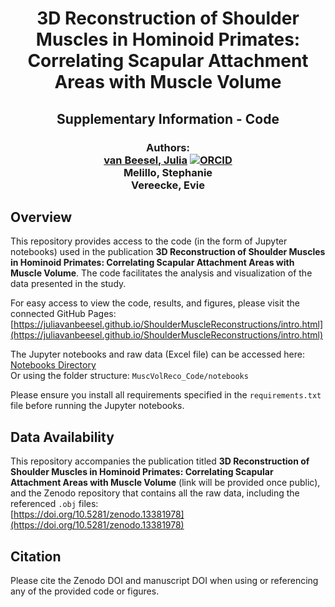 <h1 style="text-align: center;">
3D Reconstruction of Shoulder Muscles in Hominoid Primates: Correlating Scapular Attachment Areas with Muscle Volume
</h1>

<h2 style="text-align: center;">
Supplementary Information - Code
</h2>

<h3 style="text-align: center;">
<strong>Authors:</strong><br>
    <strong><a href="mailto:julia.vanbeesel@kuleuven.be">van Beesel, Julia</a></strong> 
    <a href="https://orcid.org/0000-0001-5457-0103">
        <img src="https://orcid.org/sites/default/files/images/orcid_16x16.png" alt="ORCID">
    </a><br>
    Melillo, Stephanie<br>
    Vereecke, Evie
</h3>

## Overview
This repository provides access to the code (in the form of Jupyter notebooks) used in the publication **3D Reconstruction of Shoulder Muscles in Hominoid Primates: Correlating Scapular Attachment Areas with Muscle Volume**. The code facilitates the analysis and visualization of the data presented in the study.

For easy access to view the code, results, and figures, please visit the connected GitHub Pages:  
[https://juliavanbeesel.github.io/ShoulderMuscleReconstructions/intro.html](https://juliavanbeesel.github.io/ShoulderMuscleReconstructions/intro.html)

The Jupyter notebooks and raw data (Excel file) can be accessed here:  
[Notebooks Directory](https://github.com/JuliaVanBeesel/ShoulderMuscleReconstructions/tree/main/MuscVolReco_Code/notebooks)  
Or using the folder structure: `MuscVolReco_Code/notebooks`

Please ensure you install all requirements specified in the `requirements.txt` file before running the Jupyter notebooks.

## Data Availability
This repository accompanies the publication titled **3D Reconstruction of Shoulder Muscles in Hominoid Primates: Correlating Scapular Attachment Areas with Muscle Volume** (link will be provided once public), and the Zenodo repository that contains all the raw data, including the referenced `.obj` files:  
[https://doi.org/10.5281/zenodo.13381978](https://doi.org/10.5281/zenodo.13381978)

## Citation
Please cite the Zenodo DOI and manuscript DOI when using or referencing any of the provided code or figures.
